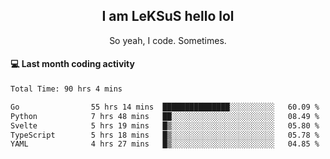 <h2 align="center">I am LeKSuS hello lol</h2>
<p align="center">So yeah, I code. Sometimes.</p>

#### :computer: Last month coding activity
<!--START_SECTION:waka-->

```txt
Total Time: 90 hrs 4 mins

Go                55 hrs 14 mins  ███████████████░░░░░░░░░░   60.09 %
Python            7 hrs 48 mins   ██░░░░░░░░░░░░░░░░░░░░░░░   08.49 %
Svelte            5 hrs 19 mins   █▒░░░░░░░░░░░░░░░░░░░░░░░   05.80 %
TypeScript        5 hrs 18 mins   █▒░░░░░░░░░░░░░░░░░░░░░░░   05.78 %
YAML              4 hrs 27 mins   █▒░░░░░░░░░░░░░░░░░░░░░░░   04.85 %
```

<!--END_SECTION:waka-->
